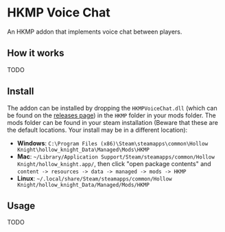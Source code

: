 # HKMP Voice Chat
An HKMP addon that implements voice chat between players.

## How it works
TODO

## Install
The addon can be installed by dropping the `HKMPVoiceChat.dll` (which can be found on the
[releases page](https://github.com/Extremelyd1/HKMP.VoiceChat/releases)) in the `HKMP` folder in your mods folder.
The mods folder can be found in your steam installation (Beware that these are the default locations.
Your install may be in a different location):
- **Windows**: `C:\Program Files (x86)\Steam\steamapps\common\Hollow Knight\hollow_knight_Data\Managed\Mods\HKMP`
- **Mac**: `~/Library/Application Support/Steam/steamapps/common/Hollow Knight/hollow_knight.app/`,
then click "open package contents" and `content -> resources -> data -> managed -> mods -> HKMP`
- **Linux**: `~/.local/share/Steam/steamapps/common/Hollow Knight/hollow_knight_Data/Managed/Mods/HKMP`

## Usage
TODO
